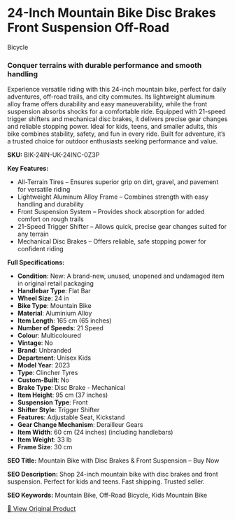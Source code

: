 # 24-Inch Mountain Bike Disc Brakes Front Suspension Off-Road 
Bicycle


### Conquer terrains with durable performance and smooth handling

Experience versatile riding with this 24-inch mountain bike, perfect for daily adventures, off-road trails, and city commutes. Its lightweight aluminum alloy frame offers durability and easy maneuverability, while the front suspension absorbs shocks for a comfortable ride. Equipped with 21-speed trigger shifters and mechanical disc brakes, it delivers precise gear changes and reliable stopping power. Ideal for kids, teens, and smaller adults, this bike combines stability, safety, and fun in every ride. Built for adventure, it’s a trusted choice for outdoor enthusiasts seeking performance and value.

**SKU:** BIK-24IN-UK-24INC-0Z3P

**Key Features:**
- All-Terrain Tires – Ensures superior grip on dirt, gravel, and pavement for versatile riding
- Lightweight Aluminum Alloy Frame – Combines strength with easy handling and durability
- Front Suspension System – Provides shock absorption for added comfort on rough trails
- 21-Speed Trigger Shifter – Allows quick, precise gear changes suited for any terrain
- Mechanical Disc Brakes – Offers reliable, safe stopping power for confident riding

**Full Specifications:**
- **Condition**: New: A brand-new, unused, unopened and undamaged item in original retail packaging
- **Handlebar Type**: Flat Bar
- **Wheel Size**: 24 in
- **Bike Type**: Mountain Bike
- **Material**: Aluminium Alloy
- **Item Length**: 165 cm (65 inches)
- **Number of Speeds**: 21 Speed
- **Colour**: Multicoloured
- **Vintage**: No
- **Brand**: Unbranded
- **Department**: Unisex Kids
- **Model Year**: 2023
- **Type**: Clincher Tyres
- **Custom-Built**: No
- **Brake Type**: Disc Brake - Mechanical
- **Item Height**: 95 cm (37 inches)
- **Suspension Type**: Front
- **Shifter Style**: Trigger Shifter
- **Features**: Adjustable Seat, Kickstand
- **Gear Change Mechanism**: Derailleur Gears
- **Item Width**: 60 cm (24 inches) (including handlebars)
- **Item Weight**: 33 lb
- **Frame Size**: 30 cm

**SEO Title:** Mountain Bike with Disc Brakes & Front Suspension – Buy Now

**SEO Description:** Shop 24-inch mountain bike with disc brakes and front suspension. Perfect for kids and teens. Fast shipping. Trusted seller.

**SEO Keywords:** Mountain Bike, Off-Road Bicycle, Kids Mountain Bike

[🔗 View Original Product](https://www.ebay.co.uk/itm/236048323261)
